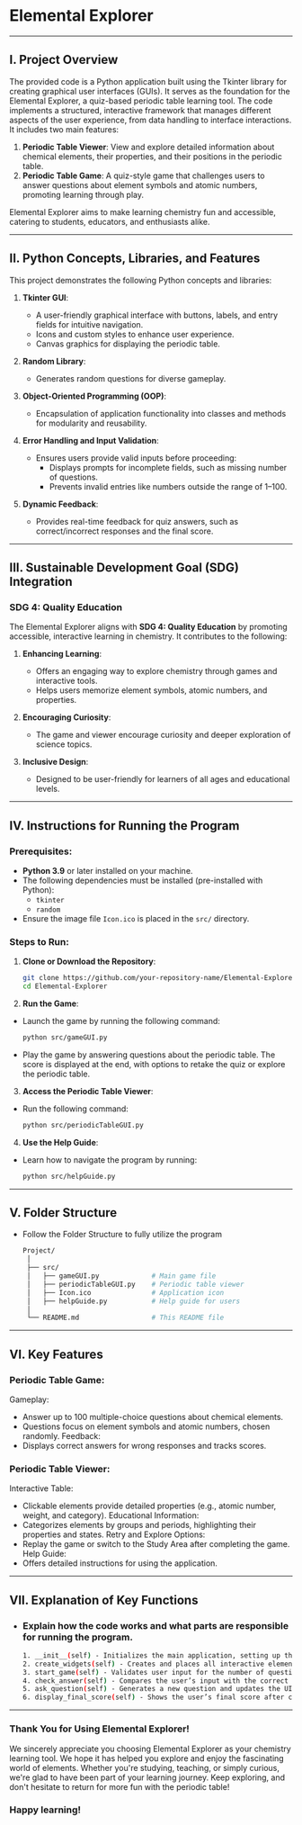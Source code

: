 # Elemental Explorer

---

## I. Project Overview

The provided code is a Python application built using the Tkinter library for creating graphical user interfaces (GUIs). It serves as the foundation for the Elemental Explorer, a quiz-based periodic table learning tool. The code implements a structured, interactive framework that manages different aspects of the user experience, from data handling to interface interactions. It includes two main features:

1. **Periodic Table Viewer**: View and explore detailed information about chemical elements, their properties, and their positions in the periodic table.
2. **Periodic Table Game**: A quiz-style game that challenges users to answer questions about element symbols and atomic numbers, promoting learning through play.

Elemental Explorer aims to make learning chemistry fun and accessible, catering to students, educators, and enthusiasts alike.

---

## II. Python Concepts, Libraries, and Features

This project demonstrates the following Python concepts and libraries:

1. **Tkinter GUI**:
   - A user-friendly graphical interface with buttons, labels, and entry fields for intuitive navigation.
   - Icons and custom styles to enhance user experience.
   - Canvas graphics for displaying the periodic table.

2. **Random Library**:
   - Generates random questions for diverse gameplay.

3. **Object-Oriented Programming (OOP)**:
   - Encapsulation of application functionality into classes and methods for modularity and reusability.

4. **Error Handling and Input Validation**:
   - Ensures users provide valid inputs before proceeding:
     - Displays prompts for incomplete fields, such as missing number of questions.
     - Prevents invalid entries like numbers outside the range of 1–100.

5. **Dynamic Feedback**:
   - Provides real-time feedback for quiz answers, such as correct/incorrect responses and the final score.

---

## III. Sustainable Development Goal (SDG) Integration

### SDG 4: Quality Education

The Elemental Explorer aligns with **SDG 4: Quality Education** by promoting accessible, interactive learning in chemistry. It contributes to the following:

1. **Enhancing Learning**:
   - Offers an engaging way to explore chemistry through games and interactive tools.
   - Helps users memorize element symbols, atomic numbers, and properties.

2. **Encouraging Curiosity**:
   - The game and viewer encourage curiosity and deeper exploration of science topics.

3. **Inclusive Design**:
   - Designed to be user-friendly for learners of all ages and educational levels.

---

## IV. Instructions for Running the Program

### Prerequisites:
- **Python 3.9** or later installed on your machine.
- The following dependencies must be installed (pre-installed with Python):
  - `tkinter`
  - `random`
- Ensure the image file `Icon.ico` is placed in the `src/` directory.

### Steps to Run:

1. **Clone or Download the Repository**:
   ```bash
   git clone https://github.com/your-repository-name/Elemental-Explorer.git
   cd Elemental-Explorer
2. **Run the Game**:
- Launch the game by running the following command:
   ```bash
   python src/gameGUI.py
- Play the game by answering questions about the periodic table. The score is displayed at the end, with options to retake the quiz or explore the periodic table.
3. **Access the Periodic Table Viewer**:
- Run the following command:
  ```bash
  python src/periodicTableGUI.py
4. **Use the Help Guide**:
- Learn how to navigate the program by running:
  ```bash
  python src/helpGuide.py

---

## V. Folder Structure
- Follow the Folder Structure to fully utilize the program
  ```bash
  Project/
   │
   ├── src/
   │   ├── gameGUI.py             # Main game file
   │   ├── periodicTableGUI.py    # Periodic table viewer
   │   ├── Icon.ico               # Application icon
   │   ├── helpGuide.py           # Help guide for users
   │
   └── README.md                  # This README file

---

## VI. Key Features

### Periodic Table Game:
Gameplay:
- Answer up to 100 multiple-choice questions about chemical elements.
- Questions focus on element symbols and atomic numbers, chosen randomly.
Feedback:
- Displays correct answers for wrong responses and tracks scores.

### Periodic Table Viewer:
Interactive Table:
- Clickable elements provide detailed properties (e.g., atomic number, weight, and category).
Educational Information:
- Categorizes elements by groups and periods, highlighting their properties and states.
Retry and Explore Options:
- Replay the game or switch to the Study Area after completing the game.
Help Guide:
- Offers detailed instructions for using the application.

---

## VII. Explanation of Key Functions
- ### Explain how the code works and what parts are responsible for running the program.
  
  ```bash
  1. __init__(self) - Initializes the main application, setting up the GUI, window size, and appearance.
  2. create_widgets(self) - Creates and places all interactive elements in the main application window, including buttons and labels.
  3. start_game(self) - Validates user input for the number of questions and launches the quiz game.
  4. check_answer(self) - Compares the user’s input with the correct answer, providing feedback and updating the score.
  5. ask_question(self) - Generates a new question and updates the UI accordingly.
  6. display_final_score(self) - Shows the user’s final score after completing the quiz and provides options to retake the quiz or explore the periodic table.

---

### Thank You for Using Elemental Explorer!

We sincerely appreciate you choosing Elemental Explorer as your chemistry learning tool. We hope it has helped you explore and enjoy the fascinating world of elements. Whether you're studying, teaching, or simply curious, we're glad to have been part of your learning journey. Keep exploring, and don't hesitate to return for more fun with the periodic table!

### Happy learning!

  




  
